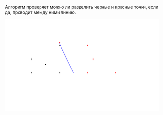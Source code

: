 Алгоритм проверяет можно ли разделить черные и красные точки, если да, проводит между ними линию.

![](https://github.com/Artesann/LineSeparator/blob/master/points.png)
